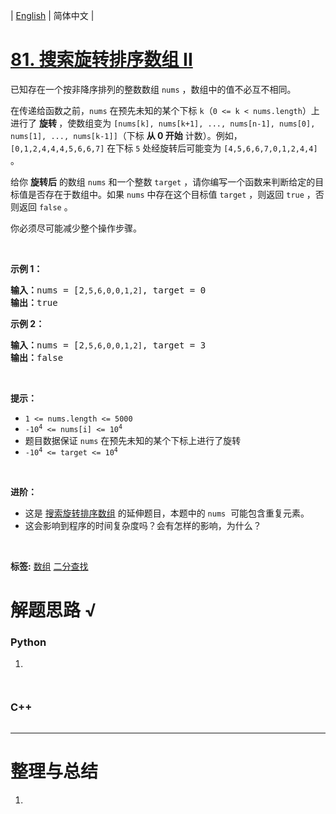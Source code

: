 | [English](README_EN.md) | 简体中文 |

# [81. 搜索旋转排序数组 II](https://leetcode.cn/problems/search-in-rotated-sorted-array-ii)
<p>已知存在一个按非降序排列的整数数组 <code>nums</code> ，数组中的值不必互不相同。</p>

<p>在传递给函数之前，<code>nums</code> 在预先未知的某个下标 <code>k</code>（<code>0 &lt;= k &lt; nums.length</code>）上进行了 <strong>旋转 </strong>，使数组变为 <code>[nums[k], nums[k+1], ..., nums[n-1], nums[0], nums[1], ..., nums[k-1]]</code>（下标 <strong>从 0 开始</strong> 计数）。例如， <code>[0,1,2,4,4,4,5,6,6,7]</code> 在下标 <code>5</code> 处经旋转后可能变为 <code>[4,5,6,6,7,0,1,2,4,4]</code> 。</p>

<p>给你 <strong>旋转后</strong> 的数组 <code>nums</code> 和一个整数 <code>target</code> ，请你编写一个函数来判断给定的目标值是否存在于数组中。如果 <code>nums</code> 中存在这个目标值 <code>target</code> ，则返回 <code>true</code> ，否则返回 <code>false</code> 。</p>

<p>你必须尽可能减少整个操作步骤。</p>

<p>&nbsp;</p>

<p><strong>示例&nbsp;1：</strong></p>

<pre>
<strong>输入：</strong>nums = [2<code>,5,6,0,0,1,2]</code>, target = 0
<strong>输出：</strong>true
</pre>

<p><strong>示例&nbsp;2：</strong></p>

<pre>
<strong>输入：</strong>nums = [2<code>,5,6,0,0,1,2]</code>, target = 3
<strong>输出：</strong>false</pre>

<p>&nbsp;</p>

<p><strong>提示：</strong></p>

<ul>
	<li><code>1 &lt;= nums.length &lt;= 5000</code></li>
	<li><code>-10<sup>4</sup> &lt;= nums[i] &lt;= 10<sup>4</sup></code></li>
	<li>题目数据保证 <code>nums</code> 在预先未知的某个下标上进行了旋转</li>
	<li><code>-10<sup>4</sup> &lt;= target &lt;= 10<sup>4</sup></code></li>
</ul>

<p>&nbsp;</p>

<p><strong>进阶：</strong></p>

<ul>
	<li>这是 <a href="https://leetcode-cn.com/problems/search-in-rotated-sorted-array/description/">搜索旋转排序数组</a>&nbsp;的延伸题目，本题中的&nbsp;<code>nums</code>&nbsp; 可能包含重复元素。</li>
	<li>这会影响到程序的时间复杂度吗？会有怎样的影响，为什么？</li>
</ul>

<p>&nbsp;</p>

**标签:**  [数组](https://leetcode.cn/tag/array) [二分查找](https://leetcode.cn/tag/binary-search) 
# 解题思路 √

### Python

1. 

```python

```


```python

```

### C++

```cpp

```

---



# 整理与总结

1. 